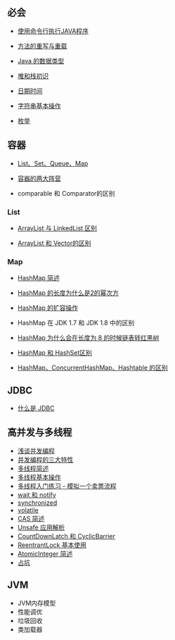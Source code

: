## 必会

- [使用命令行执行JAVA程序](基础/必会/使用命令行执行JAVA程序)

- [方法的重写与重载](基础/必会/方法的重写与重载)

- [Java 的数据类型](基础/必会/Java的数据类型)

- [堆和栈初识](基础/必会/堆和栈初识)

- [日期时间](基础/必会/日期时间)

- [字符串基本操作](基础/必会/字符串基本操作)

- [枚举](基础/必会/枚举)



## 容器

- [List、Set、Queue、Map](基础/容器/List、Set、Queue、Map)

- [容器的两大阵营](基础/容器/容器的两大阵营)

- comparable 和 Comparator的区别

### List

- [ArrayList 与 LinkedList 区别](基础/容器/ArrayList与LinkedList区别)

- [ArrayList 和 Vector的区别](基础/容器/ArrayList和Vector的区别) 




### Map

- [HashMap 简述](基础/容器/HashMap简述)

- [HashMap 的长度为什么是2的幂次方](基础/容器/HashMap的长度为什么是2的幂次方)

- [HashMap 的扩容操作](基础/容器/HashMap的扩容操作)

- HashMap 在 JDK 1.7 和 JDK 1.8 中的区别

- [HashMap 为什么会在长度为 8 的时候链表转红黑树](基础/容器/HashMap为什么会在长度为8的时候链表转红黑树)

- [HashMap 和 HashSet区别](基础/容器/HashMap和HashSet区别)

- [HashMap、ConcurrentHashMap、Hashtable 的区别](基础/容器/HashMap、ConcurrentHashMap、Hashtable的区别.md)



## JDBC

- [什么是 JDBC](基础/JDBC/什么是JDBC)





## 高并发与多线程

- [浅谈并发编程](基础/高并发与多线程/浅谈并发编程)
- [并发编程的三大特性](基础/高并发与多线程/并发编程的三大特性)
- [多线程简述](基础/高并发与多线程/多线程简述)
- [多线程基本操作](基础/高并发与多线程/多线程基本操作)
- [多线程入门练习 - 模拟一个卖票流程](基础/高并发与多线程/多线程入门练习-模拟一个卖票流程)
- [wait 和 notify](基础/高并发与多线程/wait和notify)
- [synchronized](基础/高并发与多线程/synchronized)
- [volatile](基础/高并发与多线程/volatile)
- [CAS 简述](基础/高并发与多线程/CAS简述)
- [Unsafe 应用解析](基础/高并发与多线程/Unsafe应用解析)
- [CountDownLatch 和 CyclicBarrier](基础/高并发与多线程/CountDownLatch和CyclicBarrier)
- [ReentrantLock 基本使用](基础/高并发与多线程/ReentrantLock基本使用)
- [AtomicInteger 简述](基础/高并发与多线程/AtomicInteger简述)
- [占坑](基础/高并发与多线程/占坑)




## JVM

- JVM内存模型
- 性能调优
- 垃圾回收
- 类加载器





